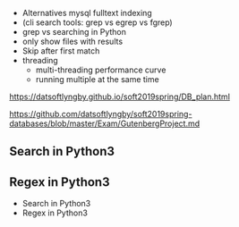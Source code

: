  - Alternatives mysql fulltext indexing
 - (cli search tools: grep vs egrep vs fgrep)
 - grep vs searching in Python
 - only show files with results 
 - Skip after first match
 - threading
    - multi-threading performance curve
    - running multiple at the same time


https://datsoftlyngby.github.io/soft2019spring/DB_plan.html

https://github.com/datsoftlyngby/soft2019spring-databases/blob/master/Exam/GutenbergProject.md

## Search in Python3

## Regex in Python3

 - Search in Python3
 - Regex in Python3